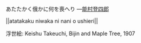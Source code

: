 あたたかく俄かに何を喪へり
—[能村登四郎](https://ja.wikipedia.org/wiki/能村登四郎)

||atatakaku niwaka ni nani o ushieri||

浮世絵: Keishu Takeuchi, Bijin and Maple Tree, 1907